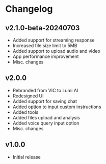 # Changelog

## v2.1.0-beta-20240703
- Added support for streaming response
- Increased file size limit to 5MB
- Added support to upload audio and video
- App performance improvement
- Misc. changes

## v2.0.0
- Rebranded from VIC to Lumi AI
- Redesigned UI
- Added support for saving chat
- Added option to input custom instructions
- Added tools
- Added files upload and analysis
- Added voice query input option
- Misc. changes

## v1.0.0
- Initial release